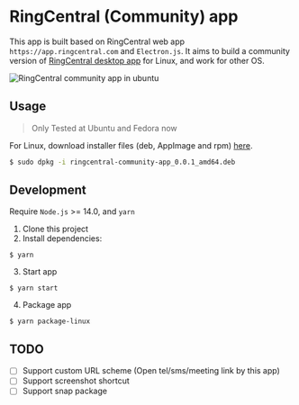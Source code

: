 # RingCentral (Community) app

This app is built based on RingCentral web app `https://app.ringcentral.com` and `Electron.js`. 
It aims to build a community version of [RingCentral desktop app](https://www.ringcentral.com/apps/rc-app) for Linux, and work for other OS.

![RingCentral community app in ubuntu](https://user-images.githubusercontent.com/7036536/120785928-37491200-c560-11eb-8eaf-30afce528aca.png)

## Usage

> Only Tested at Ubuntu and Fedora now

For Linux, download installer files (deb, AppImage and rpm) [here](https://github.com/embbnux/ringcentral-community-app/releases).


```bash
$ sudo dpkg -i ringcentral-community-app_0.0.1_amd64.deb
```

## Development

Require `Node.js` >= 14.0, and `yarn`

1. Clone this project
2. Install dependencies:

```
$ yarn
```

3. Start app

```
$ yarn start
```

4. Package app

```
$ yarn package-linux
```

## TODO

- [ ] Support custom URL scheme (Open tel/sms/meeting link by this app)
- [ ] Support screenshot shortcut
- [ ] Support snap package
